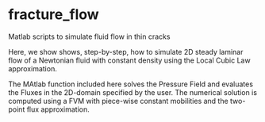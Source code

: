 # fracture_flow
Matlab scripts to simulate fluid flow in thin cracks

Here, we show shows, step-by-step, how to simulate 2D steady laminar flow of a Newtonian fluid with constant density using the Local Cubic Law approximation.

The MAtlab function included here solves the Pressure Field and evaluates the Fluxes in the 2D-domain specified by the user. The numerical solution is computed using a FVM with piece-wise constant mobilities and the two-point flux approximation.

